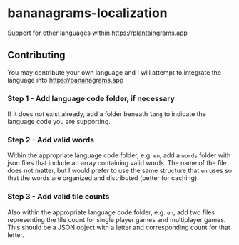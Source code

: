 # bananagrams-localization
Support for other languages within https://plantaingrams.app

## Contributing
You may contribute your own language and I will attempt to integrate the language into https://bananagrams.app

### Step 1 - Add language code folder, if necessary
If it does not exist already, add a folder beneath `lang` to indicate the language code you are supporting.

### Step 2 - Add valid words
Within the appropriate language code folder, e.g. `en`, add a `words` folder with json files that include an array containing valid words. The name of the file does not matter, but I would prefer to use the same structure that `en` uses so that the words are organized and distributed (better for caching).

### Step 3 - Add valid tile counts
Also within the appropriate language code folder, e.g. `en`, add two files representing the tile count for single player games and multiplayer games. This should be a JSON object with a letter and corresponding count for that letter.
